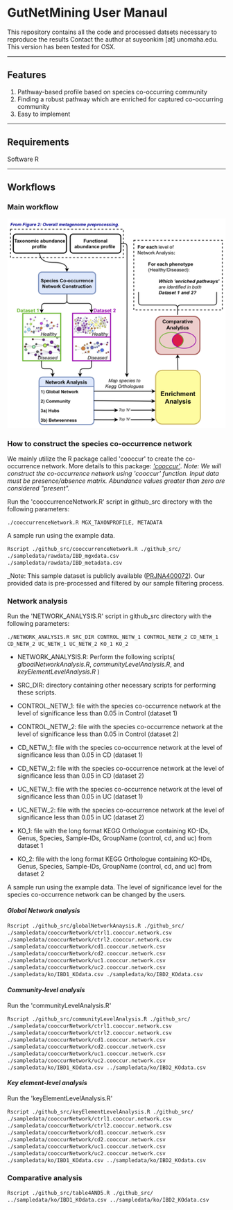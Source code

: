 # GutNetMining User Manaul 

This repository contains all the code and processed datsets necessary to reproduce the results
Contact the author at suyeonkim [at] unomaha.edu. This version has been tested for OSX. 

----------------------------------------------------------------------
## Features 
1. Pathway-based profile based on species co-occurring community 
2. Finding a robust pathway which are enriched for captured co-occurring community 
3. Easy to implement
----------------------------------------------------------------------
## Requirements
Software R 

----------------------------------------------------------------------
## Workflows
### Main workflow
![Overview](https://github.com/skimicrobe/GutNetMining/blob/main/Overviewpipeline.png)

### How to construct the species co-occurrence network 
We mainly utilize the R package called 'cooccur' to create the co-occurrence network. More details to this package: _['cooccur'](https://www.jstatsoft.org/article/view/v069c02)_. 
_Note: We will construct the co-occurrence network using 'cooccur' function. Input data must be presence/absence matrix. Abundance values greater than zero are considered "present"._

Run the 'cooccurrenceNetwork.R' script in github_src directory with the following parameters:
```
./cooccurrenceNetwork.R MGX_TAXONPROFILE, METADATA
```
A sample run using the example data. 
```
Rscript ./github_src/cooccurrenceNetwork.R ./github_src/ ./sampledata/rawdata/IBD_mgxdata.csv ./sampledata/rawdata/IBD_metadata.csv 
```
_Note: This sample dataset is publicly available ([PRJNA400072](https://www.ncbi.nlm.nih.gov/Traces/study/?acc=SRP129027&o=acc_s%3Aa)). Our provided data is pre-processed and filtered by our sample filtering process. 

### Network analysis 
Run the 'NETWORK_ANALYSIS.R' script in github_src directory with the following parameters: 
```
./NETWORK_ANALYSIS.R SRC_DIR CONTROL_NETW_1 CONTROL_NETW_2 CD_NETW_1 CD_NETW_2 UC_NETW_1 UC_NETW_2 KO_1 KO_2
```
* NETWORK_ANALYSIS.R: Perform the following scripts( _glboalNetworkAnalysis.R_, _communityLevelAnalysis.R_, and _keyElementLevelAnalysis.R_ )

* SRC_DIR: directory containing other necessary scripts for performing these scripts.
 
* CONTROL_NETW_1: file with the species co-occurrence network at the level of significance less than 0.05 in Control (dataset 1)

* CONTROL_NETW_2: file with the species co-occurrence network at the level of significance less than 0.05 in Control (dataset 2)

* CD_NETW_1: file with the species co-occurrence network at the level of significance less than 0.05 in CD (dataset 1)

* CD_NETW_2: file with the species co-occurrence network at the level of significance less than 0.05 in CD (dataset 2)

* UC_NETW_1: file with the species co-occurrence network at the level of significance less than 0.05 in UC (dataset 1)

* UC_NETW_2: file with the species co-occurrence network at the level of significance less than 0.05 in UC (dataset 2)

* KO_1: file with the long format KEGG Orthologue containing KO-IDs, Genus, Species, Sample-IDs, GroupName (control, cd, and uc) from dataset 1

* KO_2: file with the long format KEGG Orthologue containing KO-IDs, Genus, Species, Sample-IDs, GroupName (control, cd, and uc) from dataset 2

A sample run using the example data. The level of significance level for the species co-occurrence network can be changed by the users.

#### _Global Network analysis_

```
Rscript ./github_src/globalNetworkAnaysis.R ./github_src/ ./sampledata/cooccurNetwork/ctrl1.cooccur.network.csv ./sampledata/cooccurNetwork/ctrl2.cooccur.network.csv ./sampledata/cooccurNetwork/cd1.cooccur.network.csv ./sampledata/cooccurNetwork/cd2.cooccur.network.csv ./sampledata/cooccurNetwork/uc1.cooccur.network.csv ./sampledata/cooccurNetwork/uc2.cooccur.network.csv ./sampledata/ko/IBD1_KOdata.csv ./sampledata/ko/IBD2_KOdata.csv
```
#### _Community-level analysis_ 
Run the 'communityLevelAnalysis.R'
```
Rscript ./github_src/communityLevelAnalysis.R ./github_src/ ./sampledata/cooccurNetwork/ctrl1.cooccur.network.csv ./sampledata/cooccurNetwork/ctrl2.cooccur.network.csv ./sampledata/cooccurNetwork/cd1.cooccur.network.csv ./sampledata/cooccurNetwork/cd2.cooccur.network.csv ./sampledata/cooccurNetwork/uc1.cooccur.network.csv ./sampledata/cooccurNetwork/uc2.cooccur.network.csv ./sampledata/ko/IBD1_KOdata.csv ../sampledata/ko/IBD2_KOdata.csv
```
#### _Key element-level analysis_ 
Run the 'keyElementLevelAnalysis.R'
```
Rscript ./github_src/keyElementLevelAnalysis.R ./github_src/ ./sampledata/cooccurNetwork/ctrl1.cooccur.network.csv ./sampledata/cooccurNetwork/ctrl2.cooccur.network.csv ./sampledata/cooccurNetwork/cd1.cooccur.network.csv ./sampledata/cooccurNetwork/cd2.cooccur.network.csv ./sampledata/cooccurNetwork/uc1.cooccur.network.csv ./sampledata/cooccurNetwork/uc2.cooccur.network.csv ./sampledata/ko/IBD1_KOdata.csv ../sampledata/ko/IBD2_KOdata.csv
```
### Comparative analysis
```
Rscript ./github_src/table4AND5.R ./github_src/ ../sampledata/ko/IBD1_KOdata.csv ../sampledata/ko/IBD2_KOdata.csv
```
